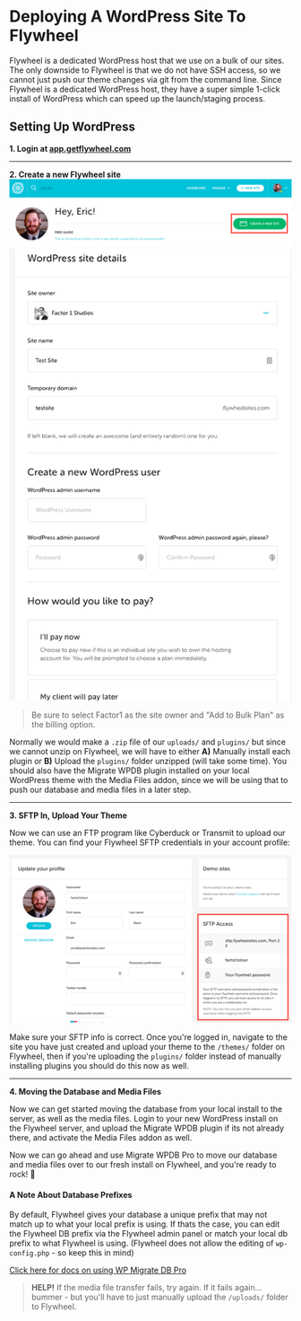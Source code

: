 # Deploying A WordPress Site To Flywheel 
Flywheel is a dedicated WordPress host that we use on a bulk of our sites. The only downside to Flywheel is that we do not have SSH access, so we cannot just push our theme changes via git from the command line. Since Flywheel is a dedicated WordPress host, they have a super simple 1-click install of WordPress which can speed up the launch/staging process.

## Setting Up WordPress
**1. Login at [app.getflywheel.com](http://app.getflywheel.com)**

---

**2. Create a new Flywheel site**
   ![Flywheel Screenshot](https://github.com/factor1/developer-resources/raw/master/flywheel/flywheel-newsite.png)
   ![Flywheel Screenshot 2](https://github.com/factor1/developer-resources/raw/master/flywheel/flywheelsetup.png)
   
> Be sure to select Factor1 as the site owner and "Add to Bulk Plan" as the billing option.

Normally we would make a `.zip` file of our `uploads/` and `plugins/` but since we cannot unzip on Flywheel, we will have to either **A)** Manually install each plugin or **B)** Upload the `plugins/` folder unzipped (will take some time). You should also have the Migrate WPDB plugin installed on your local WordPress theme with the Media Files addon, since we will be using that to push our database and media files in a later step. 

---

**3. SFTP In, Upload Your Theme**

Now we can use an FTP program like Cyberduck or Transmit to upload our theme. You can find your Flywheel SFTP credentials in your account profile:

![Flywheel Profile Screenshot](https://github.com/factor1/developer-resources/raw/master/flywheel/profile.png)

Make sure your SFTP info is correct. Once you're logged in, navigate to the site you have just created and upload your theme to the `/themes/` folder on Flywheel, then if you're uploading the `plugins/` folder instead of manually installing plugins you should do this now as well. 

---

**4. Moving the Database and Media Files**

Now we can get started moving the database from your local install to the server, as well as the media files. Login to your new WordPress install on the Flywheel server, and upload the Migrate WPDB plugin if its not already there, and activate the Media Files addon as well. 

Now we can go ahead and use Migrate WPDB Pro to move our database and media files over to our fresh install on Flywheel, and you're ready to rock! 🤘 

#### A Note About Database Prefixes 
By default, Flywheel gives your database a unique prefix that may not match up to what your local prefix is using. If thats the case, you can edit the Flywheel DB prefix via the Flywheel admin panel or match your local db prefix to what Flywheel is using. (Flywheel does not allow the editing of `wp-config.php` - so keep this in mind)

[Click here for docs on using WP Migrate DB Pro](https://github.com/factor1/developer-resources/blob/master/WP%20Migrate%20DB/Syncing%20Databases.md)

> **HELP!** If the media file transfer fails, try again. If it fails again... bummer - but you'll have to just manually upload the `/uploads/` folder to Flywheel. 

